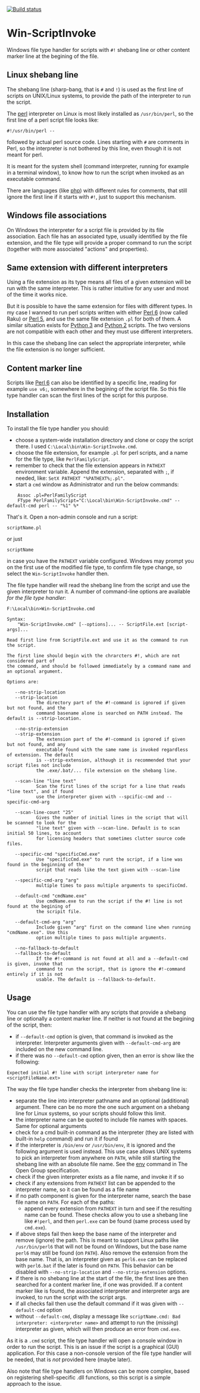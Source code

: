 [![Build status](https://ci.appveyor.com/api/projects/status/q2s48eeh295xnksm/branch/master?svg=true)](https://ci.appveyor.com/project/terminatorul/win-shebang-line/branch/master)

# Win-ScriptInvoke
Windows file type handler for scripts with `#!` shebang line or other content marker line at the begining of the file.

## Linux shebang line
The shebang line (sharp-bang, that is `#` and `!`) is used as the first line of scripts on UNIX/Linux systems, to provide the path of the interpreter to run the script.

The [perl](http://www.perl.org/) interpreter on Linux is most likely installed as `/usr/bin/perl`, so the first line of a perl script file looks like:
```
#!/usr/bin/perl --
```
followed by actual perl source code. Lines starting with `#` are comments in Perl, so the interpreter is not bothered by this line, even though it is not meant for perl.

It is meant for the system shell (command interpreter, running for example in a terminal window), to know how to run the script when invoked as an executable command.

There are languages (like [php](http://php.net/)) with different rules for comments, that still ignore the first line if it starts with `#!`, just to support this mechanism.

## Windows file associations
On Windows the interpreter for a script file is provided by its file association. Each file has an associated type, usually identified by the file extension, and the file type will provide a proper command to run the script (together with more associated "actions" and properties).

## Same extension with different interpreters
Using a file extension as its type means all files of a given extension will be run with the same interpreter. This is rather intuitive for any user and most of the time it works nice.

But it is possible to have the same extension for files with different types. In my case I wanned to run perl scripts written with either [Perl 6](https://www.raku.org) (now called Raku) or [Perl 5](http://www.perl.org/), and use the same file extension `.pl` for both of them. A similar situation exists for [Python 3](https://docs.python.org/3/) and [Python 2](https://docs.python.org/2/) scripts. The two versions are not compatible with each other and they must use different interpreters.

In this case the shebang line can select the appropriate interpreter, while the file extension is no longer sufficient.

## Content marker line
Scripts like [Perl 6](https://www.raku.org) can also be identified by a specific line, reading for example `use v6;`, somewhere in the begining of the script file. So this file type handler can scan the first lines of the script for this purpose.

## Installation
To install the file type handler you should:
- choose a system-wide installation directory and clone or copy the script there. I used `C:\Local\bin\Win-ScriptInvoke.cmd`.
- choose the file extension, for example `.pl` for perl scripts, and a name for the file type, like `PerlFamilyScript`.
- remember to check that the file extension appears in `PATHEXT` environment variable. Append the extension, separated with `;`, if needed, like: `SetX PATHEXT "%PATHEXT%;.pl"`.
- start a `cmd` window as Administrator and run the below commands:
```
    Assoc .pl=PerlFamilyScript
    FType PerlFamilyScript="C:\Local\bin\Win-ScriptInvoke.cmd" --default-cmd perl -- "%1" %*
```
That's it. Open a non-admin console and run a script:
```
scriptName.pl
```
or just
```
scriptName
```

in case you have the `PATHEXT` variable configured. Windows may prompt you on the first use of the modified file type, to confirm file type change, so select the `Win-ScriptInvoke` handler then.

The file type handler will read the shebang line from the script and use the given interpreter to run it. A number of command-line options are available _for the file type handler_:
```
F:\Local\bin>Win-ScriptInvoke.cmd

Syntax:
    "Win-ScriptInvoke.cmd" [--options]... -- ScriptFile.ext [script-args]...

Read first line from ScriptFile.ext and use it as the command to run the script.

The first line should begin with the chrarcters #!, which are not considered part of
the command, and should be followed immediately by a command name and an optional argument.

Options are:

   --no-strip-location
   --strip-location
           The directory part of the #!-command is ignored if given but not found, and the
           command basename alone is searched on PATH instead. The default is --strip-location.

   --no-strip-extension
   --strip-extension
           The extension part of the #!-command is ignored if given but not found, and any
           executable found with the same name is invoked regardless of extension. The default
           is --strip-extension, although it is recommended that your script files not include
           the .exe/.bat/... file extension on the shebang line.

   --scan-line "line text"
           Scan the first lines of the script for a line that reads "line text", and if found
           use the interpreter given with --spcific-cmd and --specific-cmd-arg

   --scan-line-count "25"
           Gives the number of initial lines in the script that will be scanned to look for the
           "line text" given with --scan-line. Default is to scan initial 50 lines, to account
           for licensing headers that sometimes clutter source code files.

   --specific-cmd "specificCmd.exe"
           Use "specificCmd.exe" to runt the script, if a line was found in the beginning of the
           script that reads like the text given with --scan-line

   --specific-cmd-arg "arg"
           multiple times to pass multiple arguments to specificCmd.

   --default-cmd "cmdName.exe"
           Use cmdName.exe to run the script if the #! line is not found at the begining of
           the scripit file.

   --default-cmd-arg "arg"
           Include given "arg" first on the command line when running "cmdName.exe". Use this
           option multiple times to pass multiple arguments.

   --no-fallback-to-default
   --fallback-to-default
           If the #!-command is not found at all and a --default-cmd is given, invoke that
           command to run the script, that is ignore the #!-command entirely if it is not
           usable. The default is --fallback-to-default.
```

## Usage
You can use the file type handler with any scripts that provide a shebang line or optionally a content marker line. If neither is not found at the begining of the script, then:
- if `--default-cmd` option is given, that command is invoked as the interpreter. Interpreter arguments given with `--default-cmd-arg` are included on the new command line.
- if there was no `--default-cmd` option given, then an error is show like the following:
```
Expected initial #! line with script interpreter name for <scriptFileName.ext>
```

The way the file type handler checks the interpreter from shebang line is:
- separate the line into interpreter pathname and an optional (additional) argument. There can be no more the one such argument on a shebang line for Linux systems, so your scripts should follow this limit.
- the interpreter name can be quoted to include file names with spaces. Same for optional arguments
- check for a cmd built-in command as the interpreter (they are listed with built-in `help` command) and run it if found
- if the interpreter is `/bin/env` or `/usr/bin/env`, it is ignored and the following argument is used instead. This use case allows UNIX systems to pick an interpreter from anywhere on  `PATH`, while still starting the shebang line with an absolute file name. See the [env](http://pubs.opengroup.org/onlinepubs/9699919799/utilities/env.html) command in The Open Group specification.
- check if the given interpreter exists as a file name, and invoke it if so
- check if any extensions from `PATHEXT` list can be appended to the interpreter name, so it can be found as a file name
- if no path component is given for the interpreter name, search the base file name on `PATH`. For each of the paths:
    * append every extension from `PATHEXT` in turn and see if the resulting name can be found. These checks allow you to use a shebang line like `#!perl`, and then `perl.exe` can be found (same process used by `cmd.exe`).
- if above steps fail then keep the base name of the interpreter and remove (ignore) the path. This is meant to support Linux paths like `/usr/bin/perl6` that will not be found on Windows, but the base name `perl6` may still be found (on `PATH`). Also remove the extension from the base name. That is, an interpreter given as `perl6.exe` can be replaced with `perl6.bat` if the later is found on `PATH`. This behavior can be disabled with `--no-strip-location` and `--no-strip-extension` options.
- if there is no shebang line at the start of the file, the first lines are then searched for a content marker line, if one was provided. If a content marker like is found, the associated interpreter and interpreter args are invoked, to run the script with the script args.
- if all checks fail then use the default command if it was given with `--default-cmd` option
- without `--default-cmd`, display a message like 
  `scriptName.cmd: Bad interpreter: <interpreter name>`
  and attempt to run the (_missing_) interpreter as given, which will then produce an error from `cmd.exe`.

As it is a `.cmd` script, the file type handler will open a console window in order to run the script. This is an issue if the script is a graphical (GUI) application. For this case a non-console version of the file type handler will be needed, that is _not_ provided here (maybe later).

Also note that file type handlers on Windows can be more complex, based on registering shell-specific .dll functions, so this script is a simple approach to the issue.
